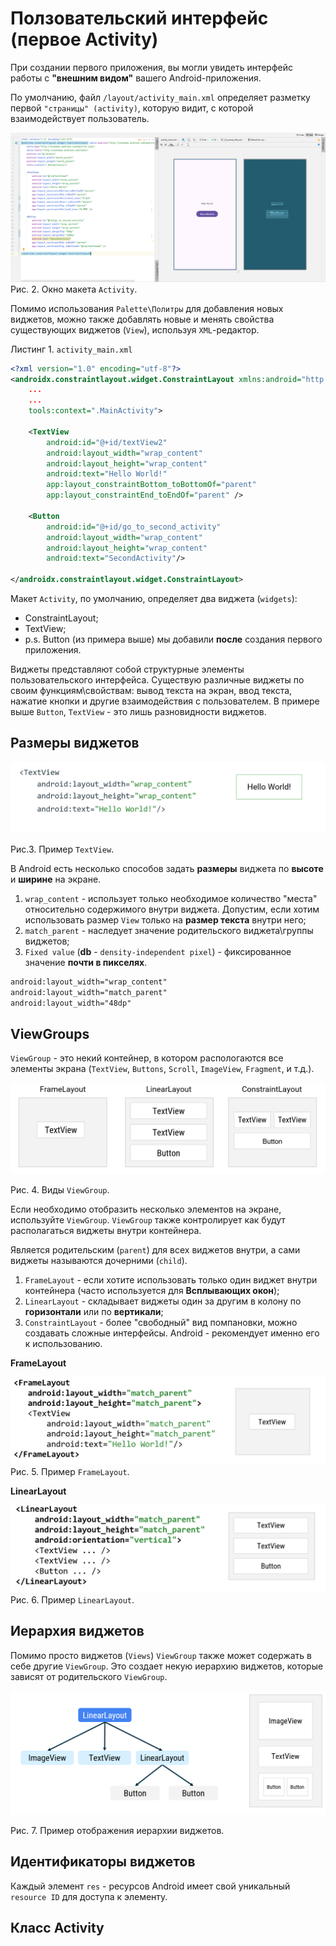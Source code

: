 # Ползовательский интерфейс (первое Activity)
При создании первого приложения, вы могли увидеть интерфейс работы с **"внешним видом"** вашего Android-приложения. 

По умолчанию, файл `/layout/activity_main.xml` определяет разметку первой `"страницы" (activity)`, которую видит, с которой взаимодействует пользователь.

![alt text](https://github.com/sibsutisTelecomDep/blog/blob/main/book/figures/android/basic_01_main_xml.PNG?raw=true)
Рис. 2. Окно макета `Activity`.

Помимо использования `Palette\Политры` для добавления новых виджетов, можно также добавлять новые и менять свойства существующих виджетов (`View`), используя `XML`-редактор.

Листинг 1. `activity_main.xml`
```xml
<?xml version="1.0" encoding="utf-8"?>
<androidx.constraintlayout.widget.ConstraintLayout xmlns:android="http://schemas.android.com/apk/res/android"
    ...
    ...
    tools:context=".MainActivity">

    <TextView
        android:id="@+id/textView2"
        android:layout_width="wrap_content"
        android:layout_height="wrap_content"
        android:text="Hello World!"
        app:layout_constraintBottom_toBottomOf="parent"
        app:layout_constraintEnd_toEndOf="parent" />

    <Button
        android:id="@+id/go_to_second_activity"
        android:layout_width="wrap_content"
        android:layout_height="wrap_content"
        android:text="SecondActivity"/>

</androidx.constraintlayout.widget.ConstraintLayout>
```

Макет `Activity`, по умолчанию, определяет два виджета (`widgets`): 
- ConstraintLayout;
- TextView;
- p.s. Button (из примера выше) мы добавили **после** создания первого приложения.


Виджеты представляют собой структурные элементы пользовательского интерфейса. Существую различные виджеты по своим функциям\свойствам: вывод текста на экран, ввод текста, нажатие кнопки и другие взаимодействия с пользователем. В примере выше `Button`, `TextView` - это лишь разновидности виджетов.

## Размеры виджетов
![1759457139024](image/app_structure/1759457139024.png)

Рис.3. Пример `TextView`. 

В Android есть несколько способов задать **размеры** виджета по **высоте** и **ширине** на экране.

1. `wrap_content` - использует только необходимое количество "места" относительно содержимого внутри виджета. Допустим, если хотим использовать размер `View` только на **размер текста** внутри него;
2. `match_parent` - наследует значение родительского виджета\группы виджетов;
3. `Fixed value` (**db** - `density-independent pixel`) - фиксированное значение **почти в пикселях**.

```xml
android:layout_width="wrap_content" 
android:layout_width="match_parent"
android:layout_width="48dp"
```

## ViewGroups

`ViewGroup` - это некий контейнер, в котором распологаются все элементы экрана (`TextView`, `Buttons`, `Scroll`, `ImageView`, `Fragment`, и т.д.). 

![1759458451802](image/app_structure/1759458451802.png)

Рис. 4. Виды `ViewGroup`.

Если необходимо отобразить несколько элементов на экране, используйте `ViewGroup`. `ViewGroup` также контролирует как будут располагаться виджеты внутри контейнера.

Является родительским (`parent`) для всех виджетов внутри, а сами виджеты называются дочерними (`child`).

1. `FrameLayout` - если хотите использовать только один виджет внутри контейнера (часто используется для **Всплывающих окон**); 
2. `LinearLayout` - складывает виджеты один за другим в колону по **горизонтали** или по **вертикали**; 
3. `ConstraintLayout` - более "свободный" вид помпановки, можно создавать сложные интерфейсы. Android - рекомендует именно его к использованию. 

**FrameLayout**

![1759458840594](image/app_structure/1759458840594.png)
Рис. 5. Пример `FrameLayout`.


**LinearLayout**

![1759458856431](image/app_structure/1759458856431.png)
 Рис. 6. Пример `LinearLayout`.

 ## Иерархия виджетов

 Помимо просто виджетов (`Views`) `ViewGroup` также может содержать в себе другие `ViewGroup`. Это создает некую иерархию виджетов, которые зависят от родительского `ViewGroup`.
 

 ![1759459003514](image/app_structure/1759459003514.png)

 Рис. 7. Пример отображения иерархии виджетов. 


## Идентификаторы виджетов

Каждый элемент `res` - ресурсов Android имеет свой уникальный `resource ID` для доступа к элементу.

## Класс Activity

